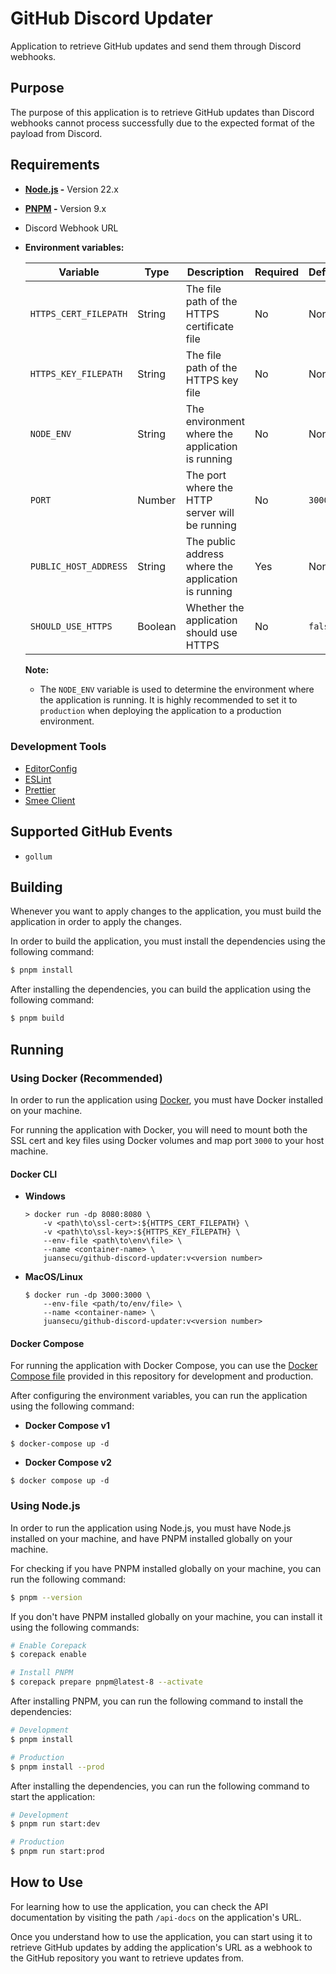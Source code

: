 # GitHub Discord Updater

Application to retrieve GitHub updates and send them through Discord webhooks.

## Purpose

The purpose of this application is to retrieve GitHub updates
than Discord webhooks cannot process successfully
due to the expected format of the payload from Discord.

## Requirements

- **[Node.js](https://nodejs.org/en/) -** Version 22.x
- **[PNPM](https://pnpm.io/) -** Version 9.x
- Discord Webhook URL
- **Environment variables:**

    | Variable              | Type    | Description                                         | Required | Default | Example             |
    | --------------------- | ------- | --------------------------------------------------- | -------- | ------- | ------------------- |
    | `HTTPS_CERT_FILEPATH` | String  | The file path of the HTTPS certificate file         | No       | None    | `/path/to/cert.pem` |
    | `HTTPS_KEY_FILEPATH`  | String  | The file path of the HTTPS key file                 | No       | None    | `/path/to/key.pem`  |
    | `NODE_ENV`            | String  | The environment where the application is running    | No       | None    | `development`       |
    | `PORT`                | Number  | The port where the HTTP server will be running      | No       | `3000`  | `9020`              |
    | `PUBLIC_HOST_ADDRESS` | String  | The public address where the application is running | Yes      | None    | `example.com`       |
    | `SHOULD_USE_HTTPS`    | Boolean | Whether the application should use HTTPS            | No       | `false` | `true`              |

    **Note:**

    - The `NODE_ENV` variable is used to determine the environment
      where the application is running. It is highly recommended
      to set it to `production` when deploying the application
      to a production environment.

### Development Tools

- [EditorConfig](https://editorconfig.org/)
- [ESLint](https://eslint.org/)
- [Prettier](https://prettier.io/)
- [Smee Client](https://smee.io/)

## Supported GitHub Events

- `gollum`

## Building

Whenever you want to apply changes to the application,
you must build the application in order to apply the changes.

In order to build the application, you must install the dependencies
using the following command:

```sh
$ pnpm install
```

After installing the dependencies, you can build the application
using the following command:

```sh
$ pnpm build
```

## Running

### Using Docker (Recommended)

In order to run the application using [Docker](https://www.docker.com/),
you must have Docker installed on your machine.

For running the application with Docker, you will need to mount both
the SSL cert and key files using Docker volumes
and map port `3000` to your host machine.

#### Docker CLI

- **Windows**

    ```shell
    > docker run -dp 8080:8080 \
        -v <path\to\ssl-cert>:${HTTPS_CERT_FILEPATH} \
        -v <path\to\ssl-key>:${HTTPS_KEY_FILEPATH} \
        --env-file <path\to\env\file> \
        --name <container-name> \
        juansecu/github-discord-updater:v<version number>
    ```

- **MacOS/Linux**

    ```shell
    $ docker run -dp 3000:3000 \
        --env-file <path/to/env/file> \
        --name <container-name> \
        juansecu/github-discord-updater:v<version number>
    ```

#### Docker Compose

For running the application with Docker Compose,
you can use the
[Docker Compose file](https://github.com/Juansecu/github-discord-updater/blob/main/docker-compose.yml)
provided in this repository for development and production.

After configuring the environment variables, you can run the application using the following command:

- **Docker Compose v1**

```shell
$ docker-compose up -d
```

- **Docker Compose v2**

```shell
$ docker compose up -d
```

### Using Node.js

In order to run the application using Node.js,
you must have Node.js installed on your machine,
and have PNPM installed globally on your machine.

For checking if you have PNPM installed globally on your machine,
you can run the following command:

```sh
$ pnpm --version
```

If you don't have PNPM installed globally on your machine,
you can install it using the following commands:

```sh
# Enable Corepack
$ corepack enable

# Install PNPM
$ corepack prepare pnpm@latest-8 --activate
```

After installing PNPM, you can run
the following command to install the dependencies:

```sh
# Development
$ pnpm install

# Production
$ pnpm install --prod
```

After installing the dependencies, you can run
the following command to start the application:

```sh
# Development
$ pnpm run start:dev

# Production
$ pnpm run start:prod
```

## How to Use

For learning how to use the application, you can
check the API documentation by visiting the path
`/api-docs` on the application's URL.

Once you understand how to use the application,
you can start using it to retrieve GitHub updates
by adding the application's URL as a webhook
to the GitHub repository you want to retrieve updates from.
